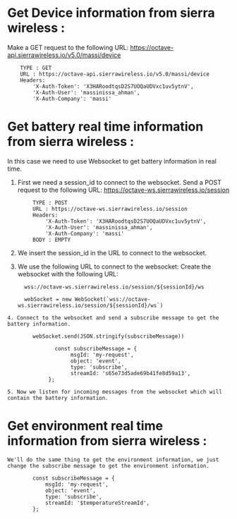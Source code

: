 # Get Device information from sierra wireless :
Make a GET request to the following URL:
https://octave-api.sierrawireless.io/v5.0/massi/device

```
    TYPE : GET
    URL : https://octave-api.sierrawireless.io/v5.0/massi/device
    Headers:
        'X-Auth-Token': 'X3HARoodtqsD2S7UOQaUDVxc1uv5ytnV',
        'X-Auth-User': 'massinissa_ahman', 
        'X-Auth-Company': 'massi'

```

# Get battery real time information from sierra wireless :
In this case we need to use Websocket to get battery information in real time.
   1. First we need a session_id to connect to the websocket.
      Send a POST request to the following URL:
      https://octave-ws.sierrawireless.io/session

```
        TYPE : POST
        URL : https://octave-ws.sierrawireless.io/session
        Headers:
            'X-Auth-Token': 'X3HARoodtqsD2S7UOQaUDVxc1uv5ytnV',
            'X-Auth-User': 'massinissa_ahman', 
            'X-Auth-Company': 'massi'
        BODY : EMPTY
```

   2. We insert the session_id in the URL to connect to the websocket.
   3. We use the following URL to connect to the websocket:
      Create the websocket with the following URL:

            wss://octave-ws.sierrawireless.io/session/${sessionId}/ws

            webSocket = new WebSocket(`wss://octave-ws.sierrawireless.io/session/${sessionId}/ws`)
    
    4. Connect to the websocket and send a subscribe message to get the battery information.
            
            webSocket.send(JSON.stringify(subscribeMessage))
       
```
               const subscribeMessage = {
                    msgId: 'my-request',
                    object: 'event',
                    type: 'subscribe',
                    streamId: 's65e73d5ade69b41fe8d59a13',
             };
```
    5. Now we listen for incoming messages from the websocket which will contain the battery information.

# Get environment real time information from sierra wireless :
    We'll do the same thing to get the environment information, we just change the subscribe message to get the environment information.

```
        const subscribeMessage = {
            msgId: 'my-request',
            object: 'event',
            type: 'subscribe',
            streamId: '$temperatureStreamId',
        };
```
